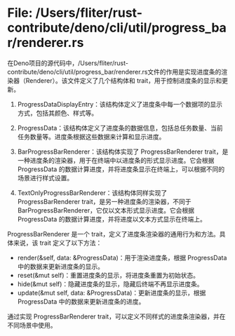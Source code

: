 # File: /Users/fliter/rust-contribute/deno/cli/util/progress_bar/renderer.rs

在Deno项目的源代码中，/Users/fliter/rust-contribute/deno/cli/util/progress_bar/renderer.rs文件的作用是实现进度条的渲染器（Renderer）。该文件定义了几个结构体和 trait，用于控制进度条的显示和更新。

1. ProgressDataDisplayEntry：该结构体定义了进度条中每一个数据项的显示方式，包括其颜色、样式等。

2. ProgressData：该结构体定义了进度条的数据信息，包括总任务数量、当前任务数量等。进度条根据这些数据来计算和显示进度。

3. BarProgressBarRenderer：该结构体实现了 ProgressBarRenderer trait，是一种进度条的渲染器，用于在终端中以进度条的形式显示进度。它会根据 ProgressData 的数据计算进度，并将进度条显示在终端上，可以根据不同的场景进行样式设置。

4. TextOnlyProgressBarRenderer：该结构体同样实现了 ProgressBarRenderer trait，是另一种进度条的渲染器，不同于 BarProgressBarRenderer，它仅以文本形式显示进度。它会根据 ProgressData 的数据计算进度，并将进度以文本方式显示在终端上。

ProgressBarRenderer 是一个 trait，定义了进度条渲染器的通用行为和方法。具体来说，该 trait 定义了以下方法：

- render(&self, data: &ProgressData)：用于渲染进度条，根据 ProgressData 中的数据来更新进度条的显示。
- reset(&mut self)：重置进度条的显示，将进度条重置为初始状态。
- hide(&mut self)：隐藏进度条的显示，隐藏后终端不再显示进度条。
- update(&mut self, data: &ProgressData)：更新进度条的显示，根据 ProgressData 中的数据来更新进度条的进度。

通过实现 ProgressBarRenderer trait，可以定义不同样式的进度条渲染器，并在不同场景中使用。

